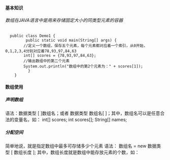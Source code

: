 #### 基本知识
###### 数组在JAVA语言中是用来存储固定大小的同类型元素的容器
	  public class Demo1 {
		     public static void main(String[] args) {
			//定义一个数组，保存五个元素，每个元素都对应着一个索引，从0开始，0,1,2,3,4分别对应着78,93,97,84,63
			int[] scores = {78,93,97,84,63};
			//输出数组中的第二个元素
			System.out.println("数组中的第2个元素为：" + scores[1]);
		      }
		}
#### 数组使用
##### 声明数组
语法：数据类型 [ ]数组名；或者 数据类型 数组名[ ]；其中，数组名可以是任意合法的变量名，如：
          int[] scores;
          int scores[];
          String[] names;
##### 分配空间
简单地说，就是指定数组中最多可存储多少个元素
语法： 数组名 = new 数据类型 [ 数组长度 ];
其中，数组长度就是数组中能存放元素的个数，如：
